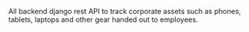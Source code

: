 All backend django rest API to track corporate assets such as phones, tablets, laptops 
and other gear handed out to employees.
